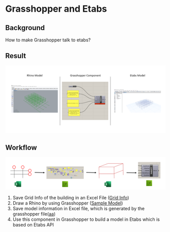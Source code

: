 # Grasshopper and Etabs
## Background
   How to make Grasshopper talk to etabs?

## Result
![Result](Image/Result.png)

## Workflow
![Workflow](Image/Workflow.png)
1. Save Grid Info of the building in an Excel File ([Grid Info](Grasshopper))
2. Draw a Rhino by using Grasshopper ([Sample Model](Grasshopper))
3. Save model information in Excel file, which is generated by the grasshopper file([aa](Grasshopper))
4. Use this component in Grasshopper to build a model in Etabs which is based on Etabs API
